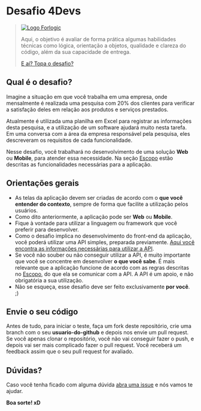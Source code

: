 # Desafio 4Devs

> [![Logo Forlogic](http://www.forlogic.net/wp-content/uploads/2017/03/cropped-logo_GrupoForLogic.png)](http://gente.forlogic.net)
> 
> Aqui, o objetivo é avaliar de forma prática algumas habilidades técnicas como lógica, orientação a objetos, qualidade e clareza do código, além da sua capacidade de entrega.
> 
> [E aí? Topa o desafio?](http://gente.forlogic.net)
>

## Qual é o desafio?
Imagine a situação em que você trabalha em uma empresa, onde mensalmente é realizada uma pesquisa com 20% dos clientes para verificar a satisfação deles em relação aos produtos e serviços prestados.

Atualmente é utilizada uma planilha em Excel para registrar as informações desta pesquisa, e a utilização de um software ajudará muito nesta tarefa. Em uma conversa com a área da empresa responsável pela pesquisa, eles descreveram os requisitos de cada funcionalidade.

Nesse desafio, você trabalhará no desenvolvimento de uma solução **Web** ou **Mobile**, para atender essa necessidade. Na seção [Escopo](https://github.com/ForLogic/desafio-4-devs/tree/master/Escopo) estão descritas as funcionalidades necessárias para a aplicação.

## Orientações gerais
- As telas da aplicação devem ser criadas de acordo com o **que você entender do contexto**, sempre de forma que facilite a utilização pelos usuários.
- Como dito anteriormente, a aplicação pode ser **Web** ou **Mobile**.
- Fique à vontade para utilizar a linguagem ou framework que você preferir para desenvolver.
- Como o desafio implica no desenvolvimento do front-end da aplicação, você poderá utilizar uma API simples, preparada previamente. [Aqui você encontra as informações necessárias para utilizar a API](https://github.com/ForLogic/desafio-4-devs/tree/master/API).
- Se você não souber ou não conseguir utilizar a API, é muito importante que você se concentre em desenvolver **o que você sabe**. É mais relevante que a aplicação funcione de acordo com as regras descritas no [Escopo](https://github.com/ForLogic/desafio-4-devs/tree/master/Escopo), do que ela se comunicar com a API. A API é um apoio, e não obrigatória a sua utilização.
- Não se esqueça, esse desafio deve ser feito exclusivamente **por você**. ;)

## Envie o seu código
Antes de tudo, para iniciar o teste, faça um fork deste repositório, crie uma branch com o seu **usuario-do-github** e depois nos envie um pull request. Se você apenas clonar o repositório, você não vai conseguir fazer o push, e depois vai ser mais complicado fazer o pull request. Você receberá um feedback assim que o seu pull request for avaliado.

## Dúvidas?
Caso você tenha ficado com alguma dúvida [abra uma issue](https://github.com/ForLogic/desafio-4-devs/issues) e nós vamos te ajudar.

**Boa sorte! xD**
